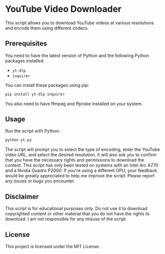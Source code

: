 # YouTube Video Downloader

This script allows you to download YouTube videos at various resolutions and encode them using different codecs.

## Prerequisites

You need to have the latest version of Python and the following Python packages installed:

- `yt-dlp`
- `inquirer`

You can install these packages using pip:

```bash
pip install yt-dlp inquirer
```

You also need to have ffmpeg and ffprobe installed on your system.

## Usage
Run the script with Python:
```bash
python yt.py
```

The script will prompt you to select the type of encoding, enter the YouTube video URL, and select the desired resolution. It will also ask you to confirm that you have the necessary rights and permissions to download the content.
This script has only been tested on systems with an Intel Arc A770 and a Nvidia Quadro P2000. If you're using a different GPU, your feedback would be greatly appreciated to help me improve the script. Please report any issues or bugs you encounter.

## Disclaimer
This script is for educational purposes only. Do not use it to download copyrighted content or other material that you do not have the rights to download. I am not responsible for any misuse of the script.

## License
This project is licensed under the MIT License.
